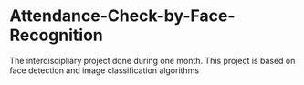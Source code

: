 # Attendance-Check-by-Face-Recognition
The interdiscipliary project done during one month. This project is based on face detection and image classification algorithms
